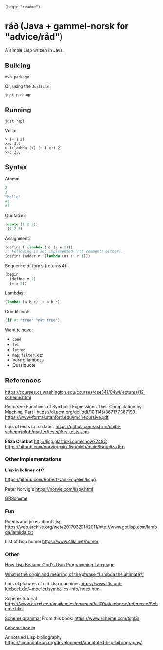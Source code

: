 `(begin "readme")`

# ráð (Java + gammel-norsk for "advice/råd")

A simple Lisp written in Java.

## Building

```
mvn package
```

Or, using the `Justfile`:

```
just package
```

## Running

```
just repl
```

Voila:

```
> (+ 1 2)
>>: 3.0
> ((lambda (x) (+ 1 x)) 2)
>>: 3.0
```

## Syntax

Atoms:

```lisp
2
3
"hello"
#t
#f
```

Quotation:

```lisp
(quote (1 2 3))
'(1 2 3)
```

Assignment:

```lisp
(define f (lambda (n) (+ n 1)))
;; Following is not implemented (not comments either):
(define (adder n) (lambda (n) (+ n 1)))
```

Sequence of forms (returns 4):

```lisp
(begin
  (define x 2)
  (+ x 2))
```


Lambdas:

```lisp
(lambda (a b c) (+ a b c))
```

Conditional:

```lisp
(if #t "true" "not true")
```

Want to have:

 - `cond`
 - `let`
 - `letrec`
 - `map`, `filter`, etc
 - Vararg lambdas
 - Quasiquote
 
 
 
## References

https://courses.cs.washington.edu/courses/cse341/04wi/lectures/12-scheme.html

Recursive Functions of Symbolic Expressions
Their Computation by Machine, Part I
https://dl.acm.org/doi/pdf/10.1145/367177.367199
https://www-formal.stanford.edu/jmc/recursive.pdf


Lots of tests to run later: https://github.com/ashinn/chibi-scheme/blob/master/tests/r5rs-tests.scm

**Eliza Chatbot**
http://lisp.plasticki.com/show?24GC
https://github.com/norvig/paip-lisp/blob/main/lisp/eliza.lisp



### Other implementations

**Lisp in 1k lines of C**

https://github.com/Robert-van-Engelen/lispg

Peter Norvig's
https://norvig.com/lispy.html

[GRScheme](https://andreyor.st/posts/2020-02-25-grscheme-design-part-1/)

### Fun

Poems and jokes about Lisp
https://web.archive.org/web/20170320142011/http://www.gotlisp.com/lambda/lambda.txt

List of Lisp humor
https://www.cliki.net/humor

### Other

[How Lisp Became God's Own Programming Language](https://twobithistory.org/2018/10/14/lisp.html)

[What is the origin and meaning of the phrase “Lambda the ultimate?”](https://softwareengineering.stackexchange.com/questions/107687/what-is-the-origin-and-meaning-of-the-phrase-lambda-the-ultimate)

Lots of pictures of old Lisp machines
https://www.ifis.uni-luebeck.de/~moeller/symbolics-info/index.html

Scheme tutorial
https://www.cs.rpi.edu/academics/courses/fall00/ai/scheme/reference/Scheme.html

[Scheme grammar](https://www.scheme.com/tspl3/grammar.html)
From this book: https://www.scheme.com/tspl3/

[Scheme books](https://books.scheme.org/)

Annotated Lisp bibliography
https://simondobson.org/development/annotated-lisp-bibliography/
